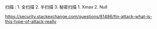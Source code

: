扫描 :
    1. 全扫描
    2. 半扫描
    3. 秘密扫描
        1. Xmax
        2. Null


https://security.stackexchange.com/questions/81486/fin-attack-what-is-this-type-of-attack-really
